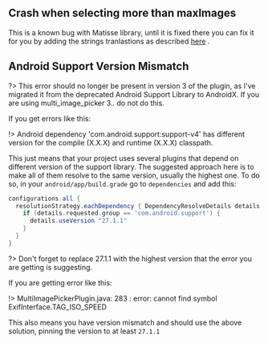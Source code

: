 ## Crash when selecting more than maxImages

This is a known bug with Matisse library, until it is fixed there you can fix it for you by adding the strings tranlastions as described [here](https://sh1d0w.github.io/multi_image_picker/#/theming?id=android-customization) .

## Android Support Version Mismatch

?> This error should no longer be present in version 3 of the plugin, as I've migrated it from the deprecated Android Support Library to AndroidX. If you are using multi_image_picker 3.*.* do not do this.

If you get errors like this:

!> Android dependency 'com.android.support:support-v4' has different version for the compile (X.X.X) and runtime (X.X.X) classpath.

This just means that your project uses several plugins that depend on different version of the support library. The suggested approach here is
to make all of them resolve to the same version, usually the highest one. To do so, in your `android/app/build.grade` go to `dependencies` and
add this:

```gradle
configurations.all {
  resolutionStrategy.eachDependency { DependencyResolveDetails details ->
    if (details.requested.group == 'com.android.support') {
      details.useVersion "27.1.1"
    }
  }
}
```

?> Don't forget to replace 27.1.1 with the highest version that the error you are getting is suggesting.

If you are getting error like this:

!> MultiImagePickerPlugin.java: 283 : error: cannot find symbol ExifInterface.TAG_ISO_SPEED

This also means you have version mismatch and should use the above solution, pinning the version to at least `27.1.1`
